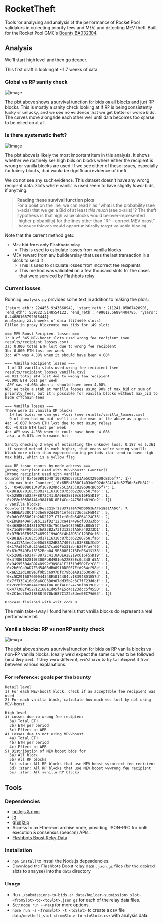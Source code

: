 # RocketTheft
Tools for analysing and analysis of the performance of Rocket Pool validators in collecting priority
fees and MEV, and detecting MEV theft. Built for the Rocket Pool GMC's
[Bounty BA032304](https://dao.rocketpool.net/t/july-2023-gmc-call-for-bounty-applications-deadline-is-july-15th/1936/6).

## Analysis
We'll start high level and then go deeper.

This first draft is looking at ~1.7 weeks of data.

### Global vs RP sanity check
![image](./results/global_vs_rp.png)

The plot above shows a survival function for bids on all blocks and just RP blocks. This is mostly a
sanity check looking at if RP is being consistently lucky or unlucky, and we see no evidence that we
get better or worse bids. The curves move alongside each other well until data becomes too sparse to
be relied on at all.

### Is there systematic theft?
![image](./results/rp_subcategories.png)

The plot above is likely the most important item in this analysis. It shows whether we routinely see
high bids on blocks where either the recipient is wrong or vanilla blocks are used. If we see either
of these issues, especially for lottery blocks, that would be significant evidence of theft.

We do not see any such evidence. This dataset doesn't have any wrong recipient data. Slots where
vanilla is used seem to have slightly _lower_ bids, if anything.

> **Reading these survival function plots**  
> For a point on the line, we can read it as "what is the probability (see y-axis) that we get a
> Bid of at least _this much_ (see x-axis)"? The theft hypothesis is that high value blocks would be
> over-represented (higher probability) for the lines other than "RP - correct MEV boost" (because
> thieves would opportunistically target valuable blocks).

Note that the current method gets:
- Max bid from only Flashbots relay
  - This is used to calculate losses from vanilla blocks
- MEV reward from any builder/relay that uses the last transaction in a block to send it
  - This is used to calculate losses from incorrect fee recipients 
  - This method was validated on a few thousand slots for the cases that were serviced by Flashbots
  relay

### Current losses

Running `analysis.py` provides some text in addition to making the plots:

```
{'start_eth': 224455.9243660949, 'start_reth': 211241.85867428905, 'end_eth': 539322.5148554122, 'end_reth': 499018.56894404785, 'years': 0.44680165792075444}
Analyzing 23.3 weeks of data (1174999 slots)
Filled in proxy bloxroute max_bids for 149 slots

=== MEV-Boost Recipient losses ===
1: 0 of 345 MEV-boost slots used wrong fee recipient (see results/recipient_losses.csv)
3a: 0.000 total ETH lost due to wrong fee recipient
3b: 0.000 ETH lost per week
3c: APY was 4.08% when it should have been 4.08%

=== Vanilla Recipient losses ===
 1 of 33 vanilla slots used wrong fee recipient (see results/recipient_losses_vanilla.csv)
~0.011 total ETH lost due to wrong fee recipient
~0.000 ETH lost per week
 APY was ~4.08% when it should have been 4.08%
NB: We take a stab at vanilla losses using 90% of max_bid or sum of priority_fees, but it's possible for vanilla blocks without max_bid to hide offchain fees

=== Vanilla losses ===
There were 33 vanilla RP blocks
  24 had bids; we can get ~loss (see results/vanilla_losses.csv)
  9 of them had no bid; we'll use the mean of the above as a guess
4a: ~0.607 known ETH lost due to not using relays
4b: ~0.026 ETH lost per week
4c: APY was 4.08% when it could have been ~4.08%
 aka, a 0.01% performance hit

Sanity checking 2 ways of estimating the unknown loss: 0.187 vs 0.361
 if second method is much higher, that means we're seeing vanilla block more often than expected during periods that tend to have high max bids, which is a yellow flag

=== RP issue counts by node address ===
🚩Wrong recipient used with MEV-boost: Counter()
🚩Wrong recipient used with vanilla: Counter({'0x4680B01D48f107928Dc75C3Ae5C8296D8cB0b5f7': 1})
⚠ No max bid: Counter({'0x6BBbA538C14D36eE92dd3941Afe52736c5cFb842': 5, '0x4680B01D48f107928Dc75C3Ae5C8296D8cB0b5f7': 1, '0xB81E87018Ec50d17116310c87b36622807581fa6': 1, '0x5280B7aD2aFF8872C4110A0EA2E919c616F55D19': 1, '0x2F8ef05D6AAAe98Af0D10Ef4Cec24750fb819Ce2': 1})
⚠ Vanilla blocks: Counter({'0xb8ed9ea221bf33d37360A76DDD52bA7b1E66AA5C': 7, '0x6BBbA538C14D36eE92dd3941Afe52736c5cFb842': 5, '0xDdCcE65862fb2bD21271C71cf0b1b54F64128C33': 2, '0xED8Da4DAF5B1b112fD27123ca414496cf033A3bb': 2, '0x4680B01D48f107928Dc75C3Ae5C8296D8cB0b5f7': 1, '0x71dd99490C5e36A22B2a73f31225fA5Fa40223D1': 1, '0xD75b16EB967546591199AC6f4bA0D51C123E6cf6': 1, '0xB81E87018Ec50d17116310c87b36622807581fa6': 1, '0xca317A4ecCbe0Dd5832dE2A7407e3c03F88b2CdD': 1, '0x17Fa597cEc16Ab63A7ca00Fb351eb4B29Ffa6f46': 1, '0x63e7549Ea16F52Bcb0415B308F17f3FeE6415138': 1, '0x5280B7aD2aFF8872C4110A0EA2E919c616F55D19': 1, '0x4f9861628107300FbB4981eA22B85Ec0c348fd5A': 1, '0x949953B4aB9748992f3B9841E2f510d502Ec2C8E': 1, '0x2b6fCa9AD7EBd5408dB009f0DF087Ffd934cF98e': 1, '0xaE522d18D9eDf0b5c6997Dfc79b3eAD1363059F2': 1, '0xc5D291607600044348E5014404cc18394BD1D57d': 1, '0x7f733E416d96a6CC3D0907dd35b7c3C7fF23ddcf': 1, '0x2F8ef05D6AAAe98Af0D10Ef4Cec24750fb819Ce2': 1, '0x47730Ef452712168a1d05f4E5c4c123dcc5f8550': 1, '0x2C1ec76e2fB8B8f070b4687C122e8dee0EC79A63': 1})

Process finished with exit code 0

```

The main take-away I found here is that vanilla blocks do represent a real performance hit.

### Vanilla blocks: RP vs nonRP sanity check
![image](./results/vanilla_rp_vs_nonrp.png)

The plot above shows a survival function for bids on RP vanilla blocks vs non-RP vanilla blocks.
Ideally we'd expect the same curves to be followed (and they are). If they were different, we'd have
to try to interpret it from between various explanations.

### For reference: goals per the bounty

```
Detail level
1) For each MEV-boost block, check if an acceptable fee recipient was used
2) For each vanilla block, calculate how much was lost by not using MEV-boost

High level
3) Losses due to wrong fee recipient
  3a) Total ETH
  3b) ETH per period
  3c) Effect on APR
4) Losses due to not using MEV-boost
  4a) Total ETH
  4b) ETH per period
  4c) Effect on APR
5) Distribution of MEV-boost bids for
  5a) All block
  5b) All RP blocks
  5c) :star: All RP blocks that use MEV-boost w/correct fee recipient
  5d) :star: All RP blocks that use MEV-boost w/wrong fee recipient
  5e) :star: All vanilla RP blocks
```



## Tools
### Dependencies
- [nodejs & npm](https://nodejs.org/en)
- [jq](https://jqlang.github.io/jq/)
- [g[un]zip](https://www.gnu.org/software/gzip/)
- Access to an Ethereum archive node, providing JSON-RPC for both execution & consensus (beacon) APIs.
- [Flashbots Boost Relay Data](https://flashbots-boost-relay-public.s3.us-east-2.amazonaws.com/index.html)

### Installation
- `npm install` to install the Node.js dependencies.
- Download the Flashbots Boost relay data `.json.gz` files (for the desired slots to analyse) into the `data` directory.

### Usage
- Run `./submissions-to-bids.sh data/builder-submissions_slot-<fromSlot>-to-<toSlot>.json.gz` for each of the relay data files.
- See `node run --help` for more options.
- `node run -s <fromSlot> -t <toSlot>` to create a csv file `data/mevtheft_slot-<fromSlot>-to-<toSlot>.csv` with analysis data.
